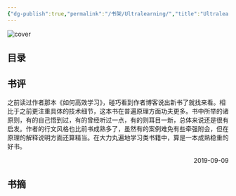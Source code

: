 ```yaml
---
{"dg-publish":true,"permalink":"/书架/Ultralearning/","title":"Ultralearning"}
---
```



![cover](https://s2.loli.net/2025/10/10/ucUs83R62nNXqzx.png)

## 目录



## 书评

之前读过作者那本《如何高效学习》，碰巧看到作者博客说出新书了就找来看。相比于之前更注重具体的技术细节，这本书在普遍原理方面功夫更多。书中所举的诸原则，有的自己悟到过，有的曾经听过一点，有的则耳目一新，总体来说还是很有启发。作者的行文风格也比前书成熟多了，虽然有的案例难免有些牵强附会，但在原理的解释说明方面还算精当。在大力丸遍地学习类书籍中，算是一本成熟稳重的好书。

<p align="right">2019-09-09</p>

## 书摘